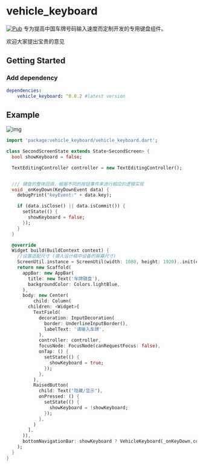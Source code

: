 # vehicle_keyboard
[![Pub](https://img.shields.io/pub/v/dio.svg?style=flat-square)](https://pub.flutter-io.cn/packages/vehicle_keyboard)
专为提高中国车牌号码输入速度而定制开发的专用键盘组件。

欢迎大家提出宝贵的意见

## Getting Started

### Add dependency

```yaml
dependencies:
    vehicle_keyboard: ^0.0.2 #latest version

```

## Example

![img](https://github.com/wuhongsheng/vehicle_keyboard/tree/master/example/zMKfX8e5cW.gif)


```dart
import 'package:vehicle_keyboard/vehicle_keyboard.dart';

class SecondScreenState extends State<SecondScreen> {
  bool showKeyboard = false;

  TextEditingController controller = new TextEditingController();


  /// 键盘的整体回调，根据不同的按钮事件来进行相应的逻辑实现
  void _onKeyDown(KeyDownEvent data) {
    debugPrint("keyEvent:" + data.key);

    if (data.isClose() || data.isCommit()) {
      setState(() {
        showKeyboard = false;
      });
    }
  }

  @override
  Widget build(BuildContext context) {
    //设置适配尺寸 (填入设计稿中设备的屏幕尺寸)
    ScreenUtil.instance = ScreenUtil(width: 1080, height: 1920)..init(context);
    return new Scaffold(
      appBar: new AppBar(
        title: new Text('车牌键盘'),
        backgroundColor: Colors.lightBlue,
      ),
      body: new Center(
          child: Column(
        children: <Widget>[
          TextField(
            decoration: InputDecoration(
              border: UnderlineInputBorder(),
              labelText: '请输入车牌',
            ),
            controller: controller,
            focusNode: FocusNode(canRequestFocus: false),
            onTap: () {
              setState(() {
                showKeyboard = true;
              });
            },
          ),
          RaisedButton(
            child: Text("隐藏/显示"),
            onPressed: () {
              setState(() {
                showKeyboard = !showKeyboard;
              });
            },
          )
        ],
      )),
      bottomNavigationBar: showKeyboard ? VehicleKeyboard(_onKeyDown,controller) : null,
    );
  }
}
```


